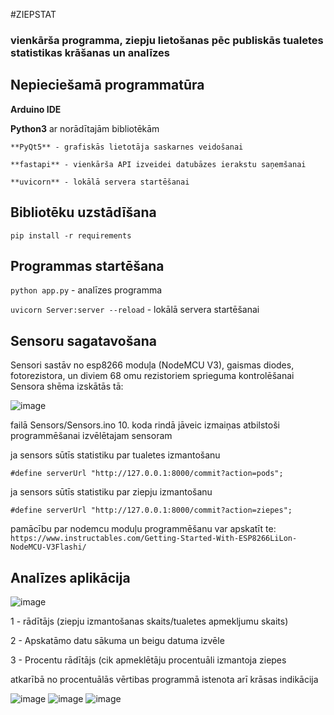 #ZIEPSTAT
### vienkārša programma, ziepju lietošanas pēc publiskās tualetes statistikas krāšanas un analīzes

## Nepieciešamā programmatūra
**Arduino IDE**

**Python3** ar norādītajām bibliotēkām

    **PyQt5** - grafiskās lietotāja saskarnes veidošanai
    
    **fastapi** - vienkārša API izveidei datubāzes ierakstu saņemšanai
    
    **uvicorn** - lokālā servera startēšanai

## Bibliotēku uzstādīšana
```pip install -r requirements```

## Programmas startēšana
```python app.py``` - analīzes programma

```uvicorn Server:server --reload``` - lokālā servera startēšanai

## Sensoru sagatavošana
Sensori sastāv no esp8266 moduļa (NodeMCU V3), gaismas diodes, fotorezistora, un diviem 68 omu rezistoriem sprieguma kontrolēšanai
Sensora shēma izskātās tā:

![image](https://github.com/Hlebusek/ZiepStat/assets/69074631/e52b36d6-bf67-4b16-a3ff-0b91e53db7dc)


failā Sensors/Sensors.ino 10. koda rindā jāveic izmaiņas atbilstoši programmēšanai izvēlētajam sensoram

ja sensors sūtīs statistiku par tualetes izmantošanu
```
#define serverUrl "http://127.0.0.1:8000/commit?action=pods";
``` 

ja sensors sūtīs statistiku par ziepju izmantošanu
```
#define serverUrl "http://127.0.0.1:8000/commit?action=ziepes";
```
pamācību par nodemcu moduļu programmēšanu var apskatīt te:
```https://www.instructables.com/Getting-Started-With-ESP8266LiLon-NodeMCU-V3Flashi/```

## Analīzes aplikācija

![image](https://github.com/Hlebusek/ZiepStat/assets/69074631/ab8e0355-0942-4709-b1ba-69ddef279426)

1 - rādītājs (ziepju izmantošanas skaits/tualetes apmekljumu skaits)

2 - Apskatāmo datu sākuma un beigu datuma izvēle

3 - Procentu rādītājs (cik apmeklētāju procentuāli izmantoja ziepes

atkarībā no procentuālās vērtibas programmā istenota arī krāsas indikācija

![image](https://github.com/Hlebusek/ZiepStat/assets/69074631/d352094a-8095-4012-ad3e-61bfaed2c90c)
![image](https://github.com/Hlebusek/ZiepStat/assets/69074631/0c2584a8-e790-42e8-a4c2-c78b63dea33e)
![image](https://github.com/Hlebusek/ZiepStat/assets/69074631/c5256cb6-d5dd-478e-a98a-476b5b2ffd79)



